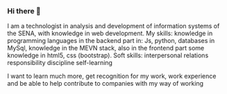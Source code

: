 ### Hi there 👋

<!--
**SLBCPJ/SLBCPJ** is a ✨ _special_ ✨ repository because its `README.md` (this file) appears on your GitHub profile. -->

I am a technologist in analysis and development of information systems of the SENA, with knowledge in web development.
My skills:
knowledge in programming languages in the backend part in: Js, python, databases in MySql, knowledge in the MEVN stack, also in the frontend part some knowledge in html5, css (bootstrap).
Soft skills:
interpersonal relations
responsibility 
discipline 
self-learning

I want to learn much more, get recognition for my work, work experience and be able to help contribute to companies with my way of working
